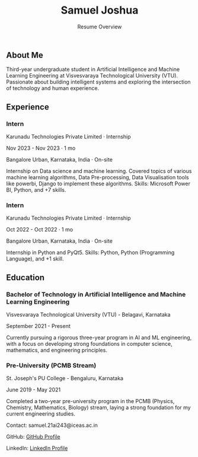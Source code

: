 <html lang="en">
<head>
    <meta charset="UTF-8">
    <meta name="viewport" content="width=device-width, initial-scale=1.0">
    <title>Samuel Joshua - Resume Overview</title>
    <link rel="stylesheet" href="styles.css">
</head>
<body>
    <header>
        <div class="container">
            <h1>Samuel Joshua</h1>
            <p>Resume Overview</p>
        </div>
    </header>
    <section id="about">
        <div class="container">
            <h2>About Me</h2>
            <p>Third-year undergraduate student in Artificial Intelligence and Machine Learning Engineering at Visvesvaraya Technological University (VTU). Passionate about building intelligent systems and exploring the intersection of technology and human experience.</p>
        </div>
    </section>
    <section id="experience">
        <div class="container">
            <h2>Experience</h2>
            <div class="job">
                <h3>Intern</h3>
                <p>Karunadu Technologies Private Limited · Internship</p>
                <p>Nov 2023 - Nov 2023 · 1 mo</p>
                <p>Bangalore Urban, Karnataka, India · On-site</p>
                <p class="job-details">Internship on Data science and machine learning. Covered topics of various machine learning algorithms, Data Pre-processing, Data Visualisation tools like powerbi, Django to implement these algorithms. Skills: Microsoft Power BI, Python, and +7 skills.</p>
            </div>
            <div class="job">
                <h3>Intern</h3>
                <p>Karunadu Technologies Private Limited · Internship</p>
                <p>Oct 2022 - Oct 2022 · 1 mo</p>
                <p>Bangalore Urban, Karnataka, India · On-site</p>
                <p class="job-details">Internship in Python and PyQt5. Skills: Python, Python (Programming Language), and +1 skill.</p>
            </div>
        </div>
    </section>
    <section id="education">
        <div class="container">
            <h2>Education</h2>
            <div class="degree">
                <h3>Bachelor of Technology in Artificial Intelligence and Machine Learning Engineering</h3>
                <p>Visvesvaraya Technological University (VTU) - Belagavi, Karnataka</p>
                <p>September 2021 - Present</p>
                <p class="degree-details">Currently pursuing a rigorous three-year program in AI and ML engineering, with a focus on developing strong foundations in computer science, mathematics, and engineering principles.</p>
            </div>
            <div class="degree">
                <h3>Pre-University (PCMB Stream)</h3>
                <p>St. Joseph's PU College - Bengaluru, Karnataka</p>
                <p>June 2019 - May 2021</p>
                <p class="degree-details">Completed a two-year pre-university program in the PCMB (Physics, Chemistry, Mathematics, Biology) stream, laying a strong foundation for my current engineering studies.</p>
            </div>
        </div>
    </section>
    <footer>
        <div class="container">
            <p>Contact: samuel.21ai243@iceas.ac.in</p>
            <p>GitHub: <a href="https://github.com/samueljoshua47">GitHub Profile</a></p>
            <p>LinkedIn: <a href="https://www.linkedin.com/in/samueljoshua47/">LinkedIn Profile</a></p>
        </div>
    </footer>
    <script src="script.js"></script>
</body>
</html>
